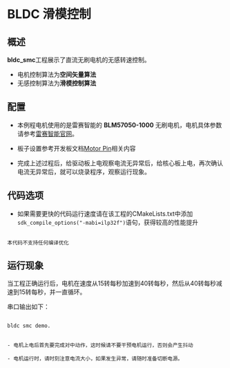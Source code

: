# BLDC 滑模控制

## 概述

**bldc_smc**工程展示了直流无刷电机的无感转速控制。
- 电机控制算法为**空间矢量算法**
- 无感控制算法为**滑模控制算法**

## 配置

- 本例程电机使用的是雷赛智能的 **BLM57050-1000** 无刷电机，电机具体参数请参考[雷赛智能官网](https://leisai.com/)。

- 板子设置参考开发板文档[Motor Pin](lab_board_motor_ctrl_pin)相关内容

- 完成上述过程后，给驱动板上电观察电流无异常后，给核心板上电，再次确认电流无异常后，就可以烧录程序，观察运行现象。

## 代码选项

- 如果需要更快的代码运行速度请在该工程的CMakeLists.txt中添加`sdk_compile_options("-mabi=ilp32f")`语句，获得较高的性能提升

```{note}

本代码不支持任何编译优化

```

## 运行现象

当工程正确运行后，电机在速度从15转每秒加速到40转每秒，然后从40转每秒减速到15转每秒，并一直循环。

串口输出如下：

```console

bldc smc demo.

```

```{warning}

- 电机上电后首先要完成对中动作，这时候请不要干预电机运行，否则会产生抖动

- 电机运行时，请时刻注意电流大小，如果发生异常，请随时准备切断电源。

```
